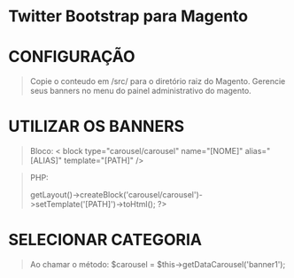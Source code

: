 Twitter Bootstrap para Magento
=========================

CONFIGURAÇÃO
============

> Copie o conteudo em /src/ para o diretório raiz do Magento.
> Gerencie seus banners no menu do painel administrativo do magento.

UTILIZAR OS BANNERS
===================

> Bloco:
> < block type="carousel/carousel" name="[NOME]" alias="[ALIAS]" template="[PATH]" />

> PHP:
> <?php echo $this->getLayout()->createBlock('carousel/carousel')->setTemplate('[PATH]')->toHtml(); ?>

SELECIONAR CATEGORIA
====================

> Ao chamar o método: 
> $carousel = $this->getDataCarousel('banner1');